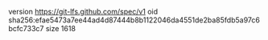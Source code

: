 version https://git-lfs.github.com/spec/v1
oid sha256:efae5473a7ee44ad4d87444b8b1122046da4551de2ba85fdb5a97c6bcfc733c7
size 1618
